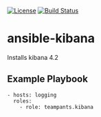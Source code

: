 [![License](http://img.shields.io/:license-apache-blue.svg)](http://www.apache.org/licenses/LICENSE-2.0.html)
[![Build Status](https://travis-ci.org/teampants/ansible-kibana.svg?branch=master)](https://travis-ci.org/teampants/ansible-kibana)
# ansible-kibana
Installs kibana 4.2

## Example Playbook

    - hosts: logging
      roles:
        - role: teampants.kibana
